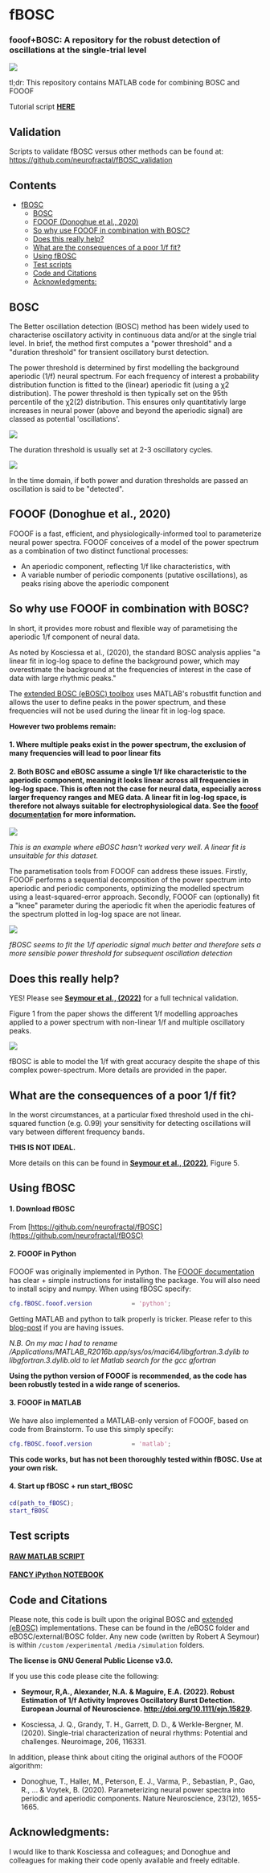 # fBOSC
### fooof+BOSC: A repository for the robust detection of oscillations at the single-trial level

[![](<https://img.shields.io/badge/DOI-https://doi.org/10.1111/ejn.15829-blue>)](https://www.doi.org/https://doi.org/10.1111/ejn.15829)

tl;dr: This repository contains MATLAB code for combining BOSC and FOOOF

Tutorial script **[HERE](./custom/test_fBOSC.ipynb)**

## Validation

Scripts to validate fBOSC versus other methods can be found at: https://github.com/neurofractal/fBOSC_validation

## Contents

- [fBOSC](#fbosc)
  * [BOSC](#BOSC)
  * [FOOOF (Donoghue et al., 2020)](#fooof-donoghue-et-al-2020)
  * [So why use FOOOF in combination with BOSC?](#so-why-use-fooof-in-combination-with-bosc)
  * [Does this really help?](#does-this-really-help)
  * [What are the consequences of a poor 1/f fit?](#what-are-the-consequences-of-a-poor-1f-fit)
  * [Using fBOSC](#using-fbosc)
  * [Test scripts](#test-scripts)
  * [Code and Citations](#code-and-citations)
  * [Acknowledgments:](#acknowledgments-)

## BOSC
The Better oscillation detection (BOSC) method has been widely used to characterise oscillatory activity in continuous data and/or at the single trial level. In brief, the method first computes a "power threshold" and a "duration threshold" for transient oscillatory burst detection. 

The power threshold is determined by first modelling the background aperiodic (1/f) neural spectrum. For each frequency of interest a probability distribution function is fitted to the (linear) aperiodic fit (using a χ2 distribution). The power threshold is then typically set on the 95th percentile of the χ2(2) distribution. This ensures only quantitativly large increases in neural power (above and beyond the aperiodic signal) are classed as potential 'oscillations'.

![](./media/power_thresh.png)

The duration threshold is usually set at 2-3 oscillatory cycles. 

![](./media/duration_thresh.png)

In the time domain, if both power and duration thresholds are passed an oscillation is said to be "detected".

## FOOOF (Donoghue et al., 2020)

FOOOF is a fast, efficient, and physiologically-informed tool to parameterize neural power spectra. FOOOF conceives of a model of the power spectrum as a combination of two distinct functional processes:

- An aperiodic component, reflecting 1/f like characteristics, with
- A variable number of periodic components (putative oscillations), as peaks rising above the aperiodic component

## So why use FOOOF in combination with BOSC?

In short, it provides more robust and flexible way of parametising the aperiodic 1/f component of neural data.

As noted by Kosciessa et al., (2020), the standard BOSC analysis applies "a linear fit in log-log space to define the background power, which may overestimate the background at the frequencies of interest in the case of data with large rhythmic peaks." 

The [extended BOSC (eBOSC) toolbox](https://github.com/jkosciessa/eBOSC) uses MATLAB's robustfit function and allows the user to define peaks in the power spectrum, and these frequencies will not be used during the linear fit in log-log space.

**However two problems remain:**

#### **1. Where multiple peaks exist in the power spectrum, the exclusion of many frequencies will lead to poor linear fits**

#### **2. Both BOSC and eBOSC assume a single 1/f like characteristic to the aperiodic component, meaning it looks linear across all frequencies in log-log space. This is often not the case for neural data, especially across larger frequency ranges and MEG data. A linear fit in log-log space, is therefore not always suitable for electrophysiological data. See the [fooof documentation](https://fooof-tools.github.io/fooof/auto_tutorials/plot_05-AperiodicFitting.html) for more information.**

![](./media/example_no_fooof.png)

*This is an example where eBOSC hasn't worked very well. A linear fit is unsuitable for this dataset.*

The parametisation tools from FOOOF can address these issues. Firstly, FOOOF  performs a sequential decomposition of the power spectrum into aperiodic and periodic components, optimizing the modelled spectrum using a least-squared-error approach. Secondly, FOOOF can (optionally) fit a "knee" parameter during the aperiodic fit when the aperiodic features of the spectrum plotted in log-log space are not linear.

![](./media/example_with_fooof.png)

*fBOSC seems to fit the 1/f aperiodic signal much better and therefore sets a more sensible power threshold for subsequent oscillation detection*

## Does this really help?

YES! Please see **[Seymour et al., (2022)](http://doi.org/10.1111/ejn.15829)** for a full technical validation.

Figure 1 from the paper shows the different 1/f modelling approaches applied to a power spectrum with non-linear 1/f and multiple oscillatory peaks. 

![](./media/fig1-1.png)

fBOSC is able to model the 1/f with great accuracy despite the shape of this complex power-spectrum. More details are provided in the paper.

## What are the consequences of a poor 1/f fit?

In the worst circumstances, at a particular fixed threshold used in the chi-squared function (e.g. 0.99) your sensitivity for detecting oscillations will vary between different frequency bands.

**THIS IS NOT IDEAL.** 

More details on this can be found in **[Seymour et al., (2022)](http://doi.org/10.1111/ejn.15829)**, Figure 5.

## Using fBOSC

#### 1. Download fBOSC

From [https://github.com/neurofractal/fBOSC](https://github.com/neurofractal/fBOSC)

#### 2. FOOOF in Python

FOOOF was originally implemented in Python. The [FOOOF documentation](https://fooof-tools.github.io/fooof/index.html#installation) has clear + simple instructions for installing the package. You will also need to install scipy and numpy. When using fBOSC specify:

```matlab
cfg.fBOSC.fooof.version           = 'python';
```

Getting MATLAB and python to talk properly is tricker. Please refer to this [blog-post](https://irenevigueguix.wordpress.com/2020/03/25/loading-python-into-matlab/) if you are having issues. 

*N.B. On my mac I had to rename /Applications/MATLAB_R2016b.app/sys/os/maci64/libgfortran.3.dylib to libgfortran.3.dylib.old to let Matlab search for the gcc gfortran*

**Using the python version of FOOOF is recommended, as the code has been robustly tested in a wide range of scenerios.**

#### 3. FOOOF in MATLAB

We have also implemented a MATLAB-only version of FOOOF, based on code from Brainstorm. To use this simply specify:

```matlab
cfg.fBOSC.fooof.version           = 'matlab';
```
**This code works, but has not been thoroughly tested within fBOSC. Use at your own risk.**

#### 4. Start up fBOSC + run start_fBOSC

```matlab
cd(path_to_fBOSC);
start_fBOSC
```

## Test scripts

#### **[RAW MATLAB SCRIPT](./custom/test_fBOSC.m)**

#### **[FANCY iPython NOTEBOOK](./custom/test_fBOSC.ipynb)**


## Code and Citations

Please note, this code is built upon the original BOSC and [extended (eBOSC)](https://github.com/jkosciessa/eBOSC) implementations. These can be found in the /eBOSC folder and eBOSC/external/BOSC folder. Any new code (written by Robert A Seymour) is within ```/custom``` ```/experimental``` ```/media``` ```/simulation``` folders. 

**The license is GNU General Public License v3.0.**

If you use this code please cite the following:


- **Seymour, R,A., Alexander, N.A. & Maguire, E.A. (2022). Robust Estimation of 1/f Activity Improves Oscillatory Burst Detection. European Journal of Neuroscience. http://doi.org/10.1111/ejn.15829.**

- Kosciessa, J. Q., Grandy, T. H., Garrett, D. D., & Werkle-Bergner, M. (2020). Single-trial characterization of neural rhythms: Potential and challenges. Neuroimage, 206, 116331.


In addition, please think about citing the original authors of the FOOOF algorithm:


- Donoghue, T., Haller, M., Peterson, E. J., Varma, P., Sebastian, P., Gao, R., ... & Voytek, B. (2020). Parameterizing neural power spectra into periodic and aperiodic components. Nature Neuroscience, 23(12), 1655-1665.

## Acknowledgments:

I would like to thank Kosciessa and colleagues; and Donoghue and colleagues for making their code openly available and freely editable.



